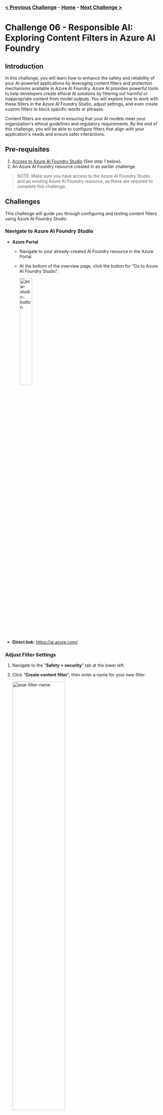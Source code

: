 ### [< Previous Challenge](./Challenge-05.md) - **[Home](../README.md)** - [Next Challenge >](./Challenge-07.md)

# Challenge 06 - Responsible AI: Exploring Content Filters in Azure AI Foundry

## Introduction

In this challenge, you will learn how to enhance the safety and reliability of your AI-powered applications by leveraging content filters and protection mechanisms available in Azure AI Foundry. Azure AI provides powerful tools to help developers create ethical AI solutions by filtering out harmful or inappropriate content from model outputs. You will explore how to work with these filters in the Azure AI Foundry Studio, adjust settings, and even create custom filters to block specific words or phrases.

Content filters are essential in ensuring that your AI models meet your organization's ethical guidelines and regulatory requirements. By the end of this challenge, you will be able to configure filters that align with your application's needs and ensure safer interactions.

## Pre-requisites

1. [Access to Azure AI Foundry Studio](https://ai.azure.com) (See step 1 below).
2. An Azure AI Foundry resource created in an earlier challenge.

> NOTE: Make sure you have access to the Azure AI Foundry Studio and an existing Azure AI Foundry resource, as these are required to complete this challenge.

## Challenges

This challenge will guide you through configuring and testing content filters using Azure AI Foundry Studio.

### Navigate to Azure AI Foundry Studio

- **Azure Portal**
  - Navigate to your already-created AI Foundry resource in the Azure Portal.
  - At the bottom of the overview page, click the button for "Go to Azure AI Foundry Studio".

    <img src="./Resources/images/aoai-studio-button.png" alt="aoai-studio-button" width="30%"/>

- **Direct link:** https://ai.azure.com/


### Adjust Filter Settings

1. Navigate to the "**Safety + security**" tab at the lower left.
1. Click "**Create content filter**", then enter a name for your new filter.

    <img src="./Resources/images/filter-name.png" alt="aoai-filter-name" width="60%"/>

1. Experiment with the threshold sliders for filtering out offensive language or specific categories of content.

    <img src="./Resources/images/filter-sliders.png" alt="aoai-filter-sliders" width="60%"/>

    - The first screen of sliders controls the "**input filter**", meaning the content a user enters into the prompt.
    - The subsequent screen of sliders controls the "**output filter**", which is applied to content returned from the LLM.
1. On the final page, you will be presented with a list of existing model deployments that your content policy can be applied to. Select the row that matches the model in your program's app configuration, then click next. If prompted, click "Replace" to replace the existing default content filtering policy.

    <img src="./Resources/images/filter-deployment-list.png" alt="aoai-filter-deployment-list" width="60%"/>

1. **Test the changes** by running prompts through the model and observing the impact of the filters.

### Filter specific words or patterns

:bulb: **Blocklists** can be used to create a custom filter to block a specific word or phrase that you believe should be filtered in your application.

1. Return to the **Safety + security** tab, then on the resulting screen, click the Blocklists (Preview) tab.

    <img src="./Resources/images/filter-blocklists.png" alt="aoai-filter-deployment-list" width="60%"/>

1. Click **Create blocklist**, then enter a name & description *(optional)*.
1. After you are returned to the list, click the newly created blocklist to access the term list.

    <img src="./Resources/images/filter-blocklist-term.png" alt="aoai-filter-name" width="60%"/>

    - Proceed to add a term you would like to be excluded. You could use a random test word like "unicorn", or something more realistic—like "social security number."
    - It also supports using regex to generically filter input that matches a predefined pattern.

### Integrating Filters into Your Workflow

- Consider how these filters could be integrated into your broader AI application or workflow.
- Think about scenarios where custom filters might be essential for maintaining ethical standards. Keep these in mind when developing with AI solutions in the future.

:bulb: The Azure AI Service will throw an exception when your user's request is rejected due to content safety filters. You can catch and handle that exception and handle it to let the user know why they didn't get a response. :bulb:

```java
// In your AIService.java file, you can handle content filter exceptions like this:
try {
    List<ChatMessageContent<?>> responses = chatCompletionService.getChatMessageContentsAsync(
            chatHistory,
            kernel,
            invocationContext
    ).block();
    
    return responses;
} catch (Exception e) {
    // Check if the exception is related to content filtering
    if (e.getMessage().contains("content_filter") || 
        e.getMessage().contains("ResponsibleAIPolicyViolation")) {
        // Return a user-friendly message about content filtering
        System.out.println("Content filtered: " + e.getMessage());
        throw new RuntimeException("Your request was blocked by our content safety filters. Please rephrase your request.", e);
    } else {
        // Handle other exceptions normally
        System.out.println("AI response error: " + e.getMessage());
        throw new RuntimeException("Error processing AI response", e);
    }
}
```

## Success Criteria

1. You have successfully navigated the Azure AI Foundry Studio and adjusted the default content filter settings.
2. You experimented and observed the results of different filter settings.
3. You created and tested a custom blocklist to filter specific terms, phrases, or patterns.

## Learning Resources

- [How to configure content filters with Azure AI Foundry Service](https://learn.microsoft.com/en-us/azure/ai-services/openai/how-to/content-filters) - Detailed steps for configuring filtering in AOAI
- [Use a blocklist in Azure AI Foundry](https://learn.microsoft.com/en-us/azure/ai-services/openai/how-to/use-blocklists) - Help with explicitly filtering additional predefined terms, are specific to one's use case
- [Data, privacy, and security for Azure AI Foundry Service#Preventing abuse & harmful content generation](https://learn.microsoft.com/en-us/legal/cognitive-services/openai/data-privacy?tabs=azure-portal#preventing-abuse-and-harmful-content-generation) - General outline of content safety & abuse monitoring functionality 
- [Azure AI Content Safety Java SDK](https://learn.microsoft.com/en-us/java/api/overview/azure/ai-contentsafety-readme) - Java SDK documentation for implementing content safety in your applications

## Bonus: Custom Content Filtering in Java

While Java Semantic Kernel doesn't have the same built-in filtering capabilities as the .NET version, you can implement custom content filtering in your Java application by creating filters that intercept requests and responses.

Here's an example of how you could implement a simple content filter in your Java application:

1. **Create a ContentFilter interface:**

    ```java
    public interface ContentFilter {
        boolean isContentAllowed(String content);
        String getFilteredMessage();
    }
    ```

2. **Implement a simple word-based filter:**

    ```java
    @Component
    public class SimpleContentFilter implements ContentFilter {
        private final List<String> blockedWords = Arrays.asList(
            "social security number", 
            "sensitive-term", 
            "blocked-word"
        );
        
        @Override
        public boolean isContentAllowed(String content) {
            String lowerContent = content.toLowerCase();
            return blockedWords.stream()
                .noneMatch(lowerContent::contains);
        }
        
        @Override
        public String getFilteredMessage() {
            return "Your request contains content that is not allowed. Please rephrase your request.";
        }
    }
    ```

3. **Integrate the filter into your AIService:**

    ```java
    @Autowired
    private ContentFilter contentFilter;
    
    public List<ChatMessageContent<?>> getAIResponse(ChatRequest chatRequest) throws IOException, ServiceNotFoundException {
        // Check user input before processing
        String userMessage = chatRequest.getMessages().get(chatRequest.getMessages().size() - 1).getContent();
        
        if (!contentFilter.isContentAllowed(userMessage)) {
            throw new RuntimeException(contentFilter.getFilteredMessage());
        }
        
        // Continue with normal processing...
        try {
            Kernel kernel = kernelBuilder();
            // ... rest of your existing code
        } catch (Exception e) {
            // ... existing exception handling
        }
    }
    ```

This approach allows you to implement custom filtering logic directly in your Java application, giving you fine-grained control over what content is allowed.

### [< Previous Challenge](./Challenge-05.md) - **[Home](../README.md)** - [Next Challenge >](./Challenge-07.md) 